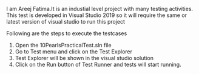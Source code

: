 I am Areej Fatima.It is an industial level project with many testing activities. This test is developed in Visual Studio 2019 so it will require the same or latest version of visual studio to run this project

Following are the steps to execute the testcases

1. Open the 10PearlsPracticalTest.sln file
2. Go to Test menu and click on the Test Explorer
3. Test Explorer will be shown in the visual studio solution
4. Click on the Run button of Test Runner and tests will start running.
